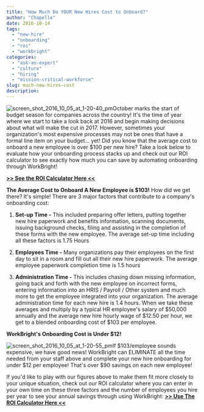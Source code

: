 ```yaml
---
title: "How Much Do YOUR New Hires Cost to Onboard?"
author: "Chapelle"
date: 2016-10-14
tags:
  - "new-hire"
  - "onboarding"
  - "roi"
  - "workbright"
categories:
  - "ask-an-expert"
  - "culture"
  - "hiring"
  - "mission-critical-workforce"
slug: much-new-hires-cost
description: 
---
```

![screen_shot_2016_10_05_at_1-20-40_pm](/images/blog/much-new-hires-cost/Screen_Shot_2016_10_05_at_1.20.40_PM-232x300.png)October marks the start of budget season for companies across the country! It's the time of year where we start to take a look back at 2016 and begin making decisions about what will make the cut in 2017. However, sometimes your organization's most expensive processes may not be ones that have a formal line item on your budget... yet!
Did you know that the average cost to onboard a new employee is over $100 per new hire? Take a look below to evaluate how your onboarding process stacks up and check out our ROI calculator to see exactly how much you can save by automating onboarding through WorkBright!




**[\>\> See the ROI Calculator Here \<\<](https://workbright.com/pricing/)**




**The Average Cost to Onboard A New Employee is $103!** How did we get there? It's simple! There are 3 major factors that contribute to a company's onboarding cost:


1. **Set-up Time -** This included preparing offer letters, putting together new hire paperwork and benefits information, scanning documents, issuing background checks, filing and assisting in the completion of these forms with the new employee. The average set-up time including all these factors is 1.75 Hours

2. **Employees Time -** Many organizations pay their employees on the first day to sit in a room and fill out all their new hire paperwork. The average employee paperwork completion time is 1.5 hours

3. **Administration Time -** This includes chasing down missing information, going back and forth with the new employee on incorrect forms, entering information into an HRIS / Payroll / Other system and much more to get the employee integrated into your organization. The average administration time for each new hire is 1.4 hours.
When we take these averages and multiply by a typical HR employee's salary of $50,000 annually and the average new hire hourly wage of $12.50 per hour, we get to a blended onboarding cost of $103 per employee.  
  
**WorkBright's Onboarding Cost is Under $12!**  
  
 ![screen_shot_2016_10_05_at_1-20-55_pm](/images/blog/much-new-hires-cost/Screen_Shot_2016_10_05_at_1.20.55_PM-300x281.png)If $103/employee sounds expensive, we have good news! WorkBright can ELIMINATE all the time needed from your staff above and complete your new hire onboarding for under $12 per employee! That's over $90 savings on each new employee!  
  
If you'd like to play with our figures above to make them fit more closely to your unique situation, check out our ROI calculator where you can enter in your own time on these three factors and the number of employees you hire per year to see your annual savings through using WorkBright:
**[\>\> Use The ROI Calculator Here \<\<](https://workbright.com/pricing)**

  
  


  
  


  
  


  
  



